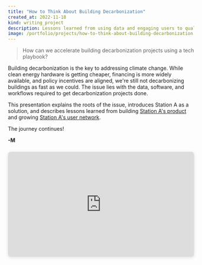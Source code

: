 ```yaml
---
title: "How to Think About Building Decarbonization"
created_at: 2022-11-18
kind: writing_project
description: Lessons learned from using data and engaging users to qualify and execute on projects.
image: /portfolio/projects/how-to-think-about-building-decarbonization.jpg
---
```


> How can we accelerate building decarbonization projects using a tech playbook?

Building decarbonization is the key to addressing climate change. While clean energy hardware is
getting cheaper, financing is more widely available, and policy incentives are aligned, we're still
not decarbonizing buildings as fast as we could. The issue lies with the data, software, and
workflows required to get decarbonization projects done.

This presentation explains the roots of the issue, introduces Station A as a solution, and describes
lessons learned from building [Station A's product](https://stationa.com/how-it-works) and growing [Station A's user network](https://stationa.com/providers#network).

The journey continues!

**-M**

<div style="position: relative; width: 100%; height: 0; padding-top: 56.2500%;
 padding-bottom: 0; box-shadow: 0 2px 8px 0 rgba(63,69,81,0.16); margin-top: 1.6em; margin-bottom: 0.9em; overflow: hidden;
 border-radius: 8px; will-change: transform;">
  <iframe loading="lazy" style="position: absolute; width: 100%; height: 100%; top: 0; left: 0; border: none; padding: 0;margin: 0;"
    src="https:&#x2F;&#x2F;www.canva.com&#x2F;design&#x2F;DAFQ1RxV-cY&#x2F;view?embed" allowfullscreen="allowfullscreen" allow="fullscreen">
  </iframe>
</div>
